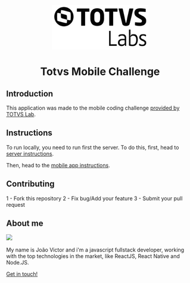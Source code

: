 <div align="center">
  <img aria="totvs-logo" src="https://raw.githubusercontent.com/thejoaov/totvs-challenge/master/docs/assets/logo.png">
  <h1>
    Totvs Mobile Challenge
  </h1>
</div>



## Introduction

This application was made to the mobile coding challenge [provided by TOTVS Lab](https://github.com/totvslabs/mobile-challenge).


## Instructions

To run locally, you need to run first the server. To do this, first, head to [server instructions](https://github.com/thejoaov/totvs-challenge/blob/master/docs/server.md).

Then, head to the [mobile app instructions](https://github.com/thejoaov/totvs-challenge/blob/master/docs/mobile.md).



## Contributing

1 - Fork this repository
2 - Fix bug/Add your feature
3 - Submit your pull request


## About me

![](https://avatars3.githubusercontent.com/u/45052080?s=100&v=4)

My name is João Victor and i'm a javascript fullstack developer, working with the top technologies in the market, like ReactJS, React Native and Node.JS.

[Get in touch!](https://thejoaov.com)
